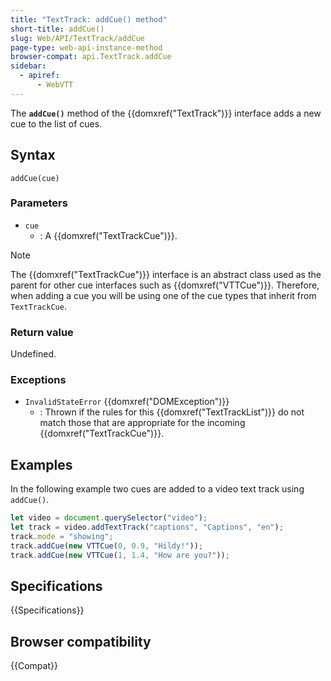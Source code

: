 ```yaml
---
title: "TextTrack: addCue() method"
short-title: addCue()
slug: Web/API/TextTrack/addCue
page-type: web-api-instance-method
browser-compat: api.TextTrack.addCue
sidebar:
  - apiref:
      - WebVTT
---
```


The **`addCue()`** method of the {{domxref("TextTrack")}} interface adds a new cue to the list of cues.

## Syntax

```js-nolint
addCue(cue)
```

### Parameters

- `cue`
  - : A {{domxref("TextTrackCue")}}.

> [!NOTE]
> The {{domxref("TextTrackCue")}} interface is an abstract class used as the parent for other cue interfaces such as {{domxref("VTTCue")}}. Therefore, when adding a cue you will be using one of the cue types that inherit from `TextTrackCue`.

### Return value

Undefined.

### Exceptions

- `InvalidStateError` {{domxref("DOMException")}}
  - : Thrown if the rules for this {{domxref("TextTrackList")}} do not match those that are appropriate for the incoming {{domxref("TextTrackCue")}}.

## Examples

In the following example two cues are added to a video text track using `addCue()`.

```js
let video = document.querySelector("video");
let track = video.addTextTrack("captions", "Captions", "en");
track.mode = "showing";
track.addCue(new VTTCue(0, 0.9, "Hildy!"));
track.addCue(new VTTCue(1, 1.4, "How are you?"));
```

## Specifications

{{Specifications}}

## Browser compatibility

{{Compat}}
